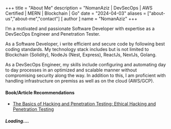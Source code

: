 +++
title = "About Me"
description = "NomanAziz | DevSecOps | AWS Certified | MERN | Blockchain | Go"
date = "2024-04-03"
aliases = ["about-us","about-me","contact"]
[ author ]
  name = "NomanAziz"
+++

I’m a motivated and passionate Software Developer with expertise as a DevSecOps Engineer and Penetration Tester.

As a Software Developer, i write efficient and secure code by following best coding standards. My technology stack includes but is not limited to Blockchain (Solidity), NodeJs (Nest, Express), ReactJs, NextJs, Golang.

As a DevSecOps Engineer, my skills include configuring and automating day to day processes in an optimized and scalable manner without compromising security along the way. In addition to this, I am proficient with handling infrastructure on premiss as well as on the cloud (AWS/GCP).

#### Book/Article Recommendations

- [The Basics of Hacking and Penetration Testing: Ethical Hacking and Penetration Testing](https://www.amazon.com/Basics-Hacking-Penetration-Testing-Ethical/dp/0124116442)

##### Loading....
